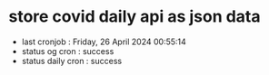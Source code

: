 # store covid daily api as json data

- last cronjob : Friday, 26 April 2024 00:55:14
- status og cron : success
- status daily cron : success
      
      
